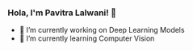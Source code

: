 ### Hola, I'm Pavitra Lalwani! 👋



- 🔭 I’m currently working on Deep Learning Models
- 🌱 I’m currently learning Computer Vision
<!-- - 👯 I’m looking to collaborate on  -->
<!-- - 🤔 I’m looking for help with ...
- 💬 Ask me about ...
- 📫 How to reach me: ...
- 😄 Pronouns: ...
- ⚡ Fun fact: ... -->


